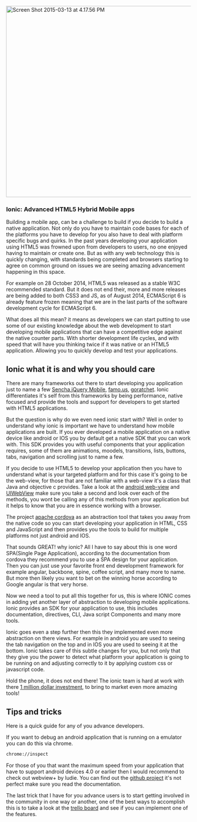 <a href="http://codewithintent.com/wp-content/uploads/2015/03/Screen-Shot-2015-03-13-at-4.17.56-PM.png"><img src="http://codewithintent.com/wp-content/uploads/2015/03/Screen-Shot-2015-03-13-at-4.17.56-PM-1024x522.png" alt="Screen Shot 2015-03-13 at 4.17.56 PM" width="1024" height="522" class="aligncenter size-large wp-image-2506" /></a>

### Ionic: Advanced HTML5 Hybrid Mobile apps
Building a mobile app, can be a challenge to build if you decide to build a native application. Not only do you have to maintain code bases for each of the platforms you have to develop for you also have to deal with platform specific bugs and quirks. In the past years developing your application using HTML5 was frowned upon from developers to users, no one enjoyed having to maintain or create one. But as with any web technology this is quickly changing, with standards being completed and browsers starting to agree on common ground on issues we are seeing amazing advancement happening in this space.

For example on 28 October 2014, HTML5 was released as a stable W3C recommended standard. But it does not end their, more and more releases are being added to both CSS3 and JS, as of August 2014, ECMAScript 6 is already feature frozen meaning that we are in the last parts of the software development cycle for ECMAScript 6.

What does all this mean? it means as developers we can start putting to use some of our existing knowledge about the web development to start developing mobile applications that can have a competitive edge against the native counter parts. With shorter development life cycles, and with speed that will have you thinking twice if it was native or an HTML5 application. Allowing you to quickly develop and test your applications.

## Ionic what it is and why you should care
There are many frameworks out there to start developing you application just to name a few [Sencha](http://www.sencha.com/),[jQuery Mobile](http://jquerymobile.com/), [famo.us](https://famo.us/), [goratchet](http://goratchet.com/). Ionic differentiates it's self from this frameworks by being performance, native focused and provide the tools and support for developers to get started with HTML5 applications.

But the question is why do we even need ionic start with? Well in order to understand why ionic is important we have to understand how mobile applications are built. If you ever developed a mobile application on a native device like android or IOS you by default get a native SDK that you can work with. This SDK provides you with useful components that your application requires, some of them are animations, moodels, transitions, lists, buttons, tabs, navigation and scrolling just to name a few.

If you decide to use HTML5 to develop your application then you have to understand what is your targeted platform and for this case it's going to be the web-view, for those that are not familiar with a web-view it's a class that Java and objective c provides. Take a look at the [android web-view](http://developer.android.com/reference/android/webkit/WebView.html) and [UIWebView](https://developer.apple.com/library/ios/documentation/UIKit/Reference/UIWebView_Class/) make sure you take a second and look over each of the methods, you wont be calling any of this methods from your application but it helps to know that you are in essence working with a browser. 

The project [apache cordova](http://cordova.apache.org/) as an abstraction tool that takes you away from the native code so you can start developing your application in  HTML, CSS and JavaScript and then provides you the tools to build for multiple platforms not just android and IOS.

That sounds GREAT! why ionic? All I have to say about this is one word SPA(Single Page Application), according to the documentation from cordova they recommend you to use a SPA design for your application. Then you can just use your favorite front end development framework for example angular, backbone, spine, coffee script, and many more to name. But more then likely you want to bet on the winning horse according to Google angular is that very horse.

Now we need a tool to put all this together for us, this is where IONIC comes in adding yet another layer of abstraction to developing mobile applications. Ionic provides an SDK for your application to use, this includes documentation, directives, CLI, Java script Components and many more tools.

Ionic goes even a step further then this they implemented even more abstraction on there views. For example in android you are used to seeing the tab navigation on the top and in IOS you are used to seeing it at the bottom. Ionic takes care of this subtle changes for you, but not only that they give you the power to detect what platform your application is going to be running on and adjusting correctly to it by applying custom css or javascript code.

Hold the phone, it does not end there! The ionic team is hard at work with there [1 million dollar investment](http://techcrunch.com/2014/03/10/drifty-makers-of-the-ionic-mobile-framework-raise-1-million/), to bring to market even more amazing tools!

## Tips and tricks
Here is a quick guide for any of you advance developers.

If you want to debug an android application that is running on a emulator you can do this via chrome.

```bash
chrome://inspect
```

For those of you that want the maximum speed from your application that have to support android devices 4.0 or earlier then I would recommend to check out webview+ by ludie. You can find out the [github project](https://github.com/ludei/webview-plus/) it's not perfect make sure you read the documentation.

The last trick that I have for you advance users is to start getting involved in the community in one way or another, one of the best ways to accomplish this is to take a look at the [trello board](https://trello.com/b/nNk2Yq1k/ionic-framework) and see if you can implement one of the features.

